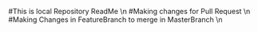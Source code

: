 #This is local Repository ReadMe
\n
#Making changes for Pull Request
\n
#Making Changes in FeatureBranch to merge in MasterBranch
\n